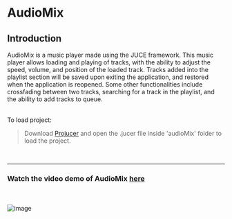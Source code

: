 # AudioMix

## Introduction
AudioMix is a music player made using the JUCE framework. This music player allows loading and playing of tracks, with the ability to adjust the speed, volume, and position of the loaded track. Tracks added into the playlist section will be saved upon exiting the application, and restored when the application is reopened. Some other functionalities include crossfading between two tracks, searching for a track in the playlist, and the ability to add tracks to queue. 
<br />
<br />

To load project:
> Download [Projucer](https://juce.com/discover/projucer) and open the .jucer file inside 'audioMix' folder to load the project. 
<br />

___

### Watch the video demo of AudioMix [here](https://youtu.be/sc-KKXfUTHE)  
 <br /> <br />
![image](https://user-images.githubusercontent.com/86581908/188299128-7a3f2579-ecc3-475a-ab9e-be0c8b1774ea.png)

